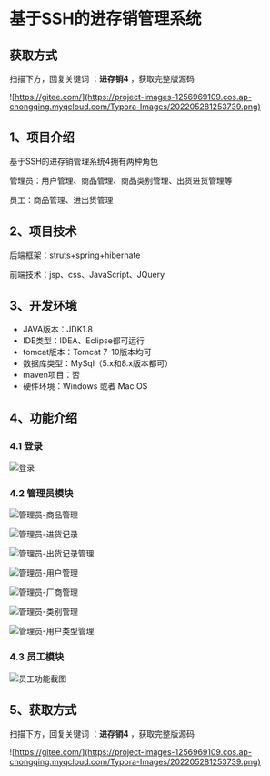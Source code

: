 # 基于SSH的进存销管理系统

## 获取方式

扫描下方，回复关键词  ：**进存销4** ，获取完整版源码

![https://gitee.com/](https://project-images-1256969109.cos.ap-chongqing.myqcloud.com/Typora-Images/202205281253739.png)

## 1、项目介绍

基于SSH的进存销管理系统4拥有两种角色

管理员：用户管理、商品管理、商品类别管理、出货进货管理等

员工：商品管理、进出货管理


## 2、项目技术

后端框架：struts+spring+hibernate

前端技术：jsp、css、JavaScript、JQuery

## 3、开发环境

- JAVA版本：JDK1.8
- IDE类型：IDEA、Eclipse都可运行
- tomcat版本：Tomcat 7-10版本均可
- 数据库类型：MySql（5.x和8.x版本都可） 
- maven项目：否
- 硬件环境：Windows 或者 Mac OS


## 4、功能介绍

### 4.1 登录

![登录](https://project-images-1256969109.cos.ap-chongqing.myqcloud.com/Typora-Images/202208081508942.jpg)

### 4.2 管理员模块

![管理员-商品管理](https://project-images-1256969109.cos.ap-chongqing.myqcloud.com/Typora-Images/202208081509515.jpg)

![管理员-进货记录](https://project-images-1256969109.cos.ap-chongqing.myqcloud.com/Typora-Images/202208081509055.jpg)

![管理员-出货记录管理](https://project-images-1256969109.cos.ap-chongqing.myqcloud.com/Typora-Images/202208081509755.jpg)

![管理员-用户管理](https://project-images-1256969109.cos.ap-chongqing.myqcloud.com/Typora-Images/202208081509602.jpg)

![管理员-厂商管理](https://project-images-1256969109.cos.ap-chongqing.myqcloud.com/Typora-Images/202208081509378.jpg)

![管理员-类别管理](https://project-images-1256969109.cos.ap-chongqing.myqcloud.com/Typora-Images/202208081509301.jpg)

![管理员-用户类型管理](https://project-images-1256969109.cos.ap-chongqing.myqcloud.com/Typora-Images/202208081509159.jpg)

### 4.3 员工模块

![员工功能截图](https://project-images-1256969109.cos.ap-chongqing.myqcloud.com/Typora-Images/202208081509663.jpg)

## 5、获取方式

扫描下方，回复关键词  ：**进存销4** ，获取完整版源码



![https://gitee.com/](https://project-images-1256969109.cos.ap-chongqing.myqcloud.com/Typora-Images/202205281253739.png)

